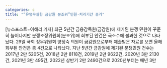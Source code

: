 ```yaml
---
categories: c
title: "“유명무실한 금감원 분조위”민원·처리기간 증가"
---
```

[뉴스포스트=이해리 기자] 최근 5년간 금융감독원(금감원)에 제기된 분쟁 민원이 꾸준히 늘어나지만 분쟁조정위원회(분조위)에 회부된 안건은 극소수에 불과한 것으로 나타났다. 29일 국회 정무위원회 양정숙 의원이 금감원으로부터 제출받은 자료를 보면 올해 회부된 안건은 총 4건으로 나타났다. 지난 5년간 금감원에 제기된 분쟁민원 건수는 2017년 2만 5205건, 2018년 2만 8118건, 2019년 2만 9622건, 2020년 3만 2130건, 2021년 3만 495건, 2022년 상반기 2만 2490건으로 2020년부터는 매년 3만